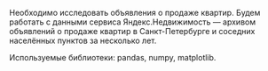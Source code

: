 Необходимо исследовать объявления о продаже квартир. Будем работать с данными сервиса Яндекс.Недвижимость — архивом объявлений о продаже квартир в Санкт-Петербурге и соседних населённых пунктов за несколько лет. 

Используемые библиотеки: pandas, numpy, matplotlib.
